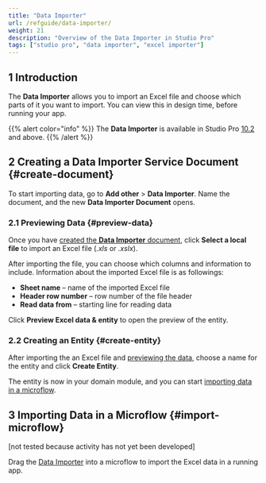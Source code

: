 ```yaml
---
title: "Data Importer"
url: /refguide/data-importer/
weight: 21
description: "Overview of the Data Importer in Studio Pro"
tags: ["studio pro", "data importer", "excel importer"]
---
```


## 1 Introduction

The **Data Importer** allows you to import an Excel file and choose which parts of it you want to import. You can view this in design time, before running your app.

{{% alert color="info" %}}
The **Data Importer** is available in Studio Pro [10.2](/releasenotes/studio-pro/10.2/) and above.
{{% /alert %}}

## 2 Creating a Data Importer Service Document {#create-document}

To start importing data, go to **Add other** > **Data Importer**. Name the document, and the new **Data Importer Document** opens.

### 2.1 Previewing Data {#preview-data}

Once you have [created the **Data Importer** document](#create-document), click **Select a local file** to import an Excel file (*.xls* or *.xslx*).

After importing the file, you can choose which columns and information to include. Information about the imported Excel file is as followings:

* **Sheet name** – name of the imported Excel file
* **Header row number** – row number of the file header
* **Read data from** – starting line for reading data

Click **Preview Excel data & entity** to open the preview of the entity.

### 2.2 Creating an Entity {#create-entity}

After importing the an Excel file and [previewing the data](#preview-data), choose a name for the entity and click **Create Entity**. 

The entity is now in your domain module, and you can start [importing data in a microflow](#import-microflow).

## 3 Importing Data in a Microflow {#import-microflow}

[not tested because activity has not yet been developed]

Drag the [Data Importer](/refguide/data-importer-activity/) into a microflow to import the Excel data in a running app.